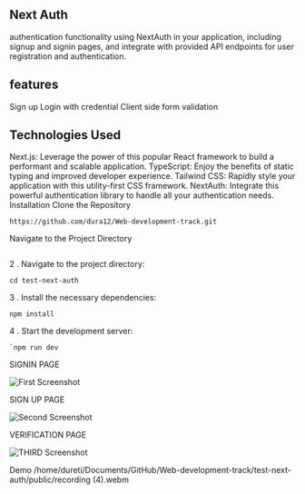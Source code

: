 ## Next Auth
  authentication functionality using NextAuth in your application, including signup and signin pages, and integrate with provided API endpoints for user registration and authentication.

## features
  Sign up
  Login with credential
  Client side form validation
## Technologies Used
Next.js: Leverage the power of this popular React framework to build a performant and scalable application.
TypeScript: Enjoy the benefits of static typing and improved developer experience.
Tailwind CSS: Rapidly style your application with this utility-first CSS framework.
NextAuth: Integrate this powerful authentication library to handle all your authentication needs.
Installation
Clone the Repository
```
https://github.com/dura12/Web-development-track.git
```
Navigate to the Project Directory
```

```
2 . Navigate to the project directory:

```
cd test-next-auth
```
3 . Install the necessary dependencies:
```
npm install
```
4 . Start the development server:
```
`npm run dev
```
 SIGNIN PAGE

![First Screenshot](./public/first.png)

SIGN UP PAGE

![Second Screenshot](./public/second.png)

VERIFICATION PAGE

![THIRD Screenshot](./public/third.png)

Demo
/home/dureti/Documents/GitHub/Web-development-track/test-next-auth/public/recording (4).webm
